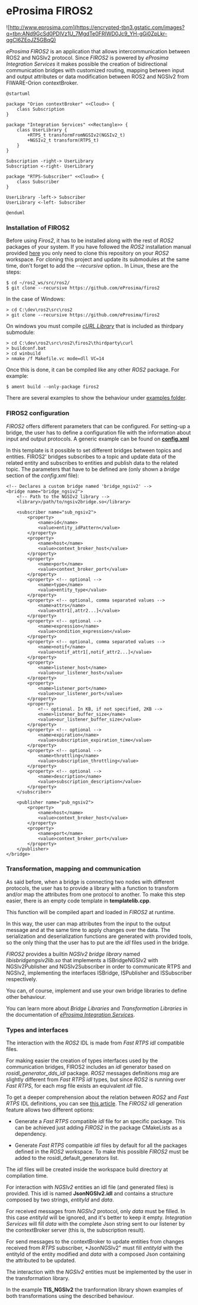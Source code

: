 # eProsima FIROS2
![http://www.eprosima.com](https://encrypted-tbn3.gstatic.com/images?q=tbn:ANd9GcSd0PDlVz1U_7MgdTe0FRIWD0Jc9_YH-gGi0ZpLkr-qgCI6ZEoJZ5GBqQ) 

*eProsima FIROS2* is an application that allows intercommunication between ROS2 and NGSIv2 protocol. 
Since *FIROS2* is powered by *eProsima Integration Services* it makes possible the creation of bidirectional communication bridges with customized routing, mapping between input and output attributes or data modification between ROS2 and NGSIv2 from FIWARE-Orion contextBroker.

```plantuml
@startuml

package "Orion contextBroker" <<Cloud>> {
    class Subscription
}

package "Integration Services" <<Rectangle>> {
    class UserLibrary {
        +RTPS_t transformFromNGSIv2(NGSIv2_t)
        +NGSIv2_t transform(RTPS_t)
    }
}

Subscription -right-> UserLibrary
Subscription <-right- UserLibrary

package "RTPS-Subscriber" <<Cloud>> {
    class Subscriber
}

UserLibrary -left-> Subscriber
UserLibrary <-left- Subscriber

@enduml
```

### Installation of FIROS2

Before using *Firos2*, it has to be installed along with the rest of *ROS2* packages of your system. If you have followed the *ROS2* installation manual provided [here](https://github.com/ros2/ros2/wiki/Installation) you only need to clone this repository on your *ROS2* workspace. For cloning this project and update its submodules at the same time, don't forget to add the *--recursive* option.. In Linux, these are the steps:

    $ cd ~/ros2_ws/src/ros2/
    $ git clone --recursive https://github.com/eProsima/firos2

In the case of Windows:

    > cd C:\dev\ros2\src\ros2
    > git clone --recursive https://github.com/eProsima/firos2

On windows you must compile [*cURL Library*](https://github.com/curl/curl) that is included as thirdpary submodule:

    > cd C:\dev\ros2\src\ros2\firos2\thirdparty\curl
    > buildconf.bat
    > cd winbuild
    > nmake /f Makefile.vc mode=dll VC=14

Once this is done, it can be compiled like any other *ROS2* package. For example:


    $ ament build --only-package firos2


	
There are several examples to show the behaviour under [examples folder](https://github.com/eProsima/firos2/examples).

### FIROS2 configuration

*FIROS2* offers different parameters that can be configured. For setting-up a bridge, the user has to define a configuration file with the information about input and output protocols. A generic example can be found on [**config.xml**](https://github.com/eProsima/firos2/blob/master/resource/config.xml)

In this template is it possible to set different bridges between topics and entities. FIROS2' bridges subscribes to a topic and update data of the related entity and subscribes to entities and publish data to the related topic. The parameters that have to be defined are (only shown a *bridge* section of the *config.xml* file):

    <!-- Declares a custom bridge named 'bridge_ngsiv2' -->
    <bridge name="bridge_ngsiv2">
        <!-- Path to the NGSIv2 library -->
        <library>/path/to/ngsiv2bridge.so</library>

        <subscriber name="sub_ngsiv2">
            <property>
                <name>id</name>
                <value>entity_idPattern</value>
            </property>
            <property>
                <name>host</name>
                <value>context_broker_host</value>
            </property>
            <property>
                <name>port</name>
                <value>context_broker_port</value>
            </property>
            <property> <!-- optional -->
                <name>type</name>
                <value>entity_type</value>
            </property>
            <property> <!-- optional, comma separated values -->
                <name>attrs</name>
                <value>attr1[,attr2...]</value>
            </property>
            <property> <!-- optional -->
                <name>expression</name>
                <value>condition_expression</value>
            </property>
            <property> <!-- optional, comma separated values -->
                <name>notif</name>
                <value>notif_attr1[,notif_attr2...]</value>
            </property>
            <property>
                <name>listener_host</name>
                <value>our_listener_host</value>
            </property>
            <property>
                <name>listener_port</name>
                <value>our_listener_port</value>
            </property>
            <property>
                <!-- optional. In KB, if not specified, 2KB -->
                <name>listener_buffer_size</name>
                <value>our_listener_buffer_size</value>
            </property>
            <property> <!-- optional -->
                <name>expiration</name>
                <value>subscription_expiration_time</value>
            </property>
            <property> <!-- optional -->
                <name>throttling</name>
                <value>subscription_throttling</value>
            </property>
            <property> <!-- optional -->
                <name>description</name>
                <value>subscription_description</value>
            </property>
        </subscriber>

        <publisher name="pub_ngsiv2">
            <property>
                <name>host</name>
                <value>context_broker_host</value>
            </property>
            <property>
                <name>port</name>
                <value>context_broker_port</value>
            </property>
        </publisher>
    </bridge>

### Transformation, mapping and communication

As said before, when a bridge is connecting two nodes with different protocols, the user has to provide a library with a function to transform and/or map the attributes from one protocol to another. To make this step easier, there is an empty code template in **templatelib.cpp**.

This function will be compiled apart and loaded in *FIROS2* at runtime.

In this way, the user can map attributes from the input to the output message and at the same time to apply changes over the data. The serialization and deserialization functions are generated with provided tools, so the only thing that the user has to put are the *idl* files used in the bridge.

*FIROS2* provides a builtin *NGSIv2 bridge library* named *libisbridgengsiv2lib.so* that implements a ISBridgeNGSIv2 with NGSIv2Publisher and NGSIv2Subscriber in order to communicate RTPS and NGSIv2, implementing the interfaces ISBridge, ISPublisher and ISSubscriber respectively.

You can, of course, implement and use your own bridge libraries to define other behaviour.

You can learn more about *Bridge Libraries* and *Transformation Libraries* in the documentation of *[eProsima Integration Services](https://github.com/eProsima/Integration-Services)*.

### Types and interfaces

The interaction with the *ROS2* IDL is made from *Fast RTPS* *idl* compatible files.

For making easier the creation of types interfaces used by the communication bridges, FIROS2 includes an *idl* generator based on *rosidl_generator_dds_idl* package. *ROS2* messages definitions *msg* are slightly different from *Fast RTPS* *idl* types, but since *ROS2* is running over *Fast RTPS*, for each *msg* file exists an equivalent *idl* file.

[//]: # (Add ? .. image:: images/firos2_idl.png :align: center)

To get a deeper comprehension about the relation between *ROS2* and *Fast RTPS* IDL definitions, you can see [this article](http://design.ros2.org/articles/mapping_dds_types.html). The *FIROS2* *idl* generation feature allows two different options:

- Generate a *Fast RTPS* compatible *idl* file for an specific package. This can be achieved just adding *FIROS2* in the package CMakeLists as a dependency.

[//]: # (Add ? .. image:: images/idl_specific.png :align: center)

- Generate *Fast RTPS* compatible *idl* files by default for all the packages defined in the *ROS2* workspace. To make this possible *FIROS2* must be added to the rosidl_default_generators list.

[//]: # (Add ? .. image:: images/idl_default.png  :align: center)

The *idl* files will be created inside the workspace build directory at compilation time.

For interaction with *NGSIv2* entities an idl file (and generated files) is provided. This idl is named **JsonNGSIv2.idl** and contains a structure composed by two strings, *entityId* and *data*.

For received messages from *NGSIv2* protocol, only *data* must be filled. In this case *entityId* will be ignored, and it's better to keep it empty.
*Integration Services* will fill *data* with the complete Json string sent to our listener by the contextBroker server (this is, the subscription result).

For send messages to the contextBroker to update entities from changes received from *RTPS* subscriber, *JsonNGSIv2" must fill *entityId* with the entityId of the entity modified and *data* with a composed Json containing the attributed to be updated.

The interaction with the *NGSIv2* entities must be implemented by the user in the transformation library.

In the example **TIS_NGSIv2** the tranformation library shown examples of both transformations using the described behaviour.